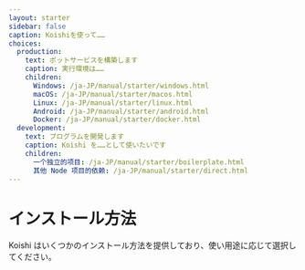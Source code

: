 ```yaml
---
layout: starter
sidebar: false
caption: Koishiを使って……
choices:
  production:
    text: ボットサービスを構築します
    caption: 実行環境は……
    children:
      Windows: /ja-JP/manual/starter/windows.html
      macOS: /ja-JP/manual/starter/macos.html
      Linux: /ja-JP/manual/starter/linux.html
      Android: /ja-JP/manual/starter/android.html
      Docker: /ja-JP/manual/starter/docker.html
  development:
    text: プログラムを開発します
    caption: Koishi を……として使いたいです
    children:
      一个独立的项目: /ja-JP/manual/starter/boilerplate.html
      其他 Node 项目的依赖: /ja-JP/manual/starter/direct.html
---
```


# インストール方法

Koishi はいくつかのインストール方法を提供しており、使い用途に応じて選択してください。
